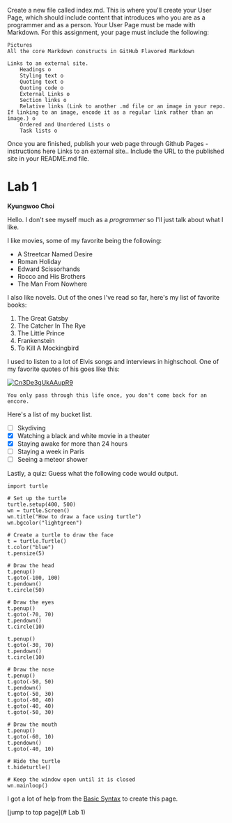 Create a new file called index.md. This is where you'll create your User Page, which should include content that introduces who you are as a programmer and as a person. Your User Page must be made with Markdown. For this assignment, your page must include the following:

    Pictures
    All the core Markdown constructs in GitHub Flavored Markdown 

    Links to an external site.
        Headings o
        Styling text o
        Quoting text o
        Quoting code o
        External Links o
        Section links o
        Relative links (Link to another .md file or an image in your repo. If linking to an image, encode it as a regular link rather than an image.) o
        Ordered and Unordered Lists o
        Task lists o

Once you are finished, publish your web page through Github Pages - instructions here
Links to an external site.. Include the URL to the published site in your README.md file.

# Lab 1  
**Kyungwoo Choi**  

Hello.
I don't see myself much as a *programmer* so I'll just talk about what I like.

I like movies, some of my favorite being the following:

- A Streetcar Named Desire
- Roman Holiday
- Edward Scissorhands
- Rocco and His Brothers
- The Man From Nowhere

I also like novels. Out of the ones I've read so far, here's my list of favorite books:

1. The Great Gatsby
2. The Catcher In The Rye
3. The Little Prince
4. Frankenstein
5. To Kill A Mockingbird

I used to listen to a lot of Elvis songs and interviews in highschool. One of my favorite quotes of his goes like this:

[![Cn3De3gUkAAupR9](https://github.com/kyc013/Lab1/assets/147003854/cf5aee86-c504-4024-ba70-729bf24e6791)](https://github.com/kyc013/Lab1/blob/main/Cn3De3gUkAAupR9.jpg)

```
You only pass through this life once, you don't come back for an encore.
```

Here's a list of my bucket list.
- [ ] Skydiving
- [x] Watching a black and white movie in a theater
- [x] Staying awake for more than 24 hours
- [ ] Staying a week in Paris
- [ ] Seeing a meteor shower

Lastly, a quiz:
Guess what the following code would output.

    import turtle 
     
    # Set up the turtle 
    turtle.setup(400, 500) 
    wn = turtle.Screen() 
    wn.title("How to draw a face using turtle") 
    wn.bgcolor("lightgreen") 
     
    # Create a turtle to draw the face 
    t = turtle.Turtle() 
    t.color("blue") 
    t.pensize(5) 
     
    # Draw the head 
    t.penup() 
    t.goto(-100, 100) 
    t.pendown() 
    t.circle(50) 
     
    # Draw the eyes 
    t.penup() 
    t.goto(-70, 70) 
    t.pendown() 
    t.circle(10) 
     
    t.penup() 
    t.goto(-30, 70) 
    t.pendown() 
    t.circle(10) 
     
    # Draw the nose 
    t.penup() 
    t.goto(-50, 50) 
    t.pendown() 
    t.goto(-50, 30) 
    t.goto(-60, 40) 
    t.goto(-40, 40) 
    t.goto(-50, 30) 
     
    # Draw the mouth 
    t.penup() 
    t.goto(-60, 10) 
    t.pendown() 
    t.goto(-40, 10) 
     
    # Hide the turtle 
    t.hideturtle() 
     
    # Keep the window open until it is closed 
    wn.mainloop() 

I got a lot of help from the [Basic Syntax](https://www.markdownguide.org/basic-syntax/) to create this page.

[jump to top page](# Lab 1)
